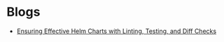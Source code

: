 # Blogs
- [Ensuring Effective Helm Charts with Linting, Testing, and Diff Checks](https://dev.to/hkhelil/ensuring-effective-helm-charts-with-linting-testing-and-diff-checks-ni0)